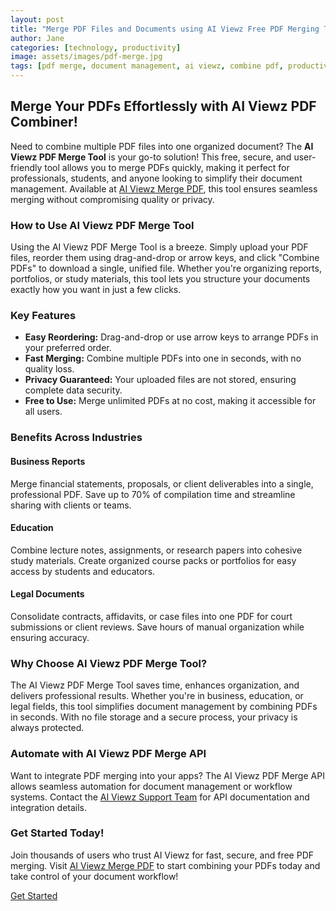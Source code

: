 ```yaml
---
layout: post
title: "Merge PDF Files and Documents using AI Viewz Free PDF Merging Tool"
author: Jane
categories: [technology, productivity]
image: assets/images/pdf-merge.jpg
tags: [pdf merge, document management, ai viewz, combine pdf, productivity]
---
```


## Merge Your PDFs Effortlessly with AI Viewz PDF Combiner!

Need to combine multiple PDF files into one organized document? The **AI Viewz PDF Merge Tool** is your go-to solution! This free, secure, and user-friendly tool allows you to merge PDFs quickly, making it perfect for professionals, students, and anyone looking to simplify their document management. Available at [AI Viewz Merge PDF](https://www.aiviewz.com/merge-pdf), this tool ensures seamless merging without compromising quality or privacy.

### How to Use AI Viewz PDF Merge Tool

Using the AI Viewz PDF Merge Tool is a breeze. Simply upload your PDF files, reorder them using drag-and-drop or arrow keys, and click "Combine PDFs" to download a single, unified file. Whether you're organizing reports, portfolios, or study materials, this tool lets you structure your documents exactly how you want in just a few clicks.

### Key Features

* **Easy Reordering:** Drag-and-drop or use arrow keys to arrange PDFs in your preferred order.
* **Fast Merging:** Combine multiple PDFs into one in seconds, with no quality loss.
* **Privacy Guaranteed:** Your uploaded files are not stored, ensuring complete data security.
* **Free to Use:** Merge unlimited PDFs at no cost, making it accessible for all users.

### Benefits Across Industries

#### Business Reports
Merge financial statements, proposals, or client deliverables into a single, professional PDF. Save up to 70% of compilation time and streamline sharing with clients or teams.

#### Education
Combine lecture notes, assignments, or research papers into cohesive study materials. Create organized course packs or portfolios for easy access by students and educators.

#### Legal Documents
Consolidate contracts, affidavits, or case files into one PDF for court submissions or client reviews. Save hours of manual organization while ensuring accuracy.

### Why Choose AI Viewz PDF Merge Tool?

The AI Viewz PDF Merge Tool saves time, enhances organization, and delivers professional results. Whether you're in business, education, or legal fields, this tool simplifies document management by combining PDFs in seconds. With no file storage and a secure process, your privacy is always protected.

### Automate with AI Viewz PDF Merge API

Want to integrate PDF merging into your apps? The AI Viewz PDF Merge API allows seamless automation for document management or workflow systems. Contact the [AI Viewz Support Team](https://www.aiviewz.com/support) for API documentation and integration details.

### Get Started Today!

Join thousands of users who trust AI Viewz for fast, secure, and free PDF merging. Visit [AI Viewz Merge PDF](https://www.aiviewz.com/merge-pdf) to start combining your PDFs today and take control of your document workflow!

[Get Started](https://www.aiviewz.com/merge-pdf)
